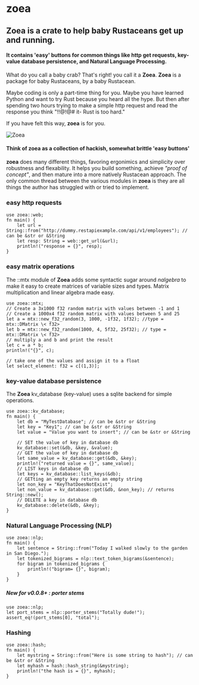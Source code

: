 # zoea

## Zoea is a crate to help baby Rustaceans get up and running.

#### It contains 'easy' buttons for common things like http get requests, key-value database persistence, and Natural Language Processing.

What do you call a baby crab? That's right! you call it a **Zoea**. **Zoea** is a package for baby Rustaceans, by a baby Rustacean.

Maybe coding is only a part-time thing for you. Maybe you have learned Python and want to try Rust because you heard all the hype. But then after spending two hours trying to make a simple http request and read the response you think "!$!@$!@# it- Rust is too hard."

If you have felt this way, **zoea** is for you. 

![Zoea](https://upload.wikimedia.org/wikipedia/commons/5/51/Carcinus_maenas%2C_zoea_larva.png)



#### Think of zoea as a collection of hackish, somewhat brittle 'easy buttons'

**zoea** does many different things, favoring ergonimics and simplicity over robustness and flexability. It helps you build something, achieve *"proof of concept"*, and then mature into a more natively Rustacean approach. The only common thread between the various modules in **zoea** is they are all things the author has struggled with or tried to implement. 

### easy http requests

<pre><code>use zoea::web;
fn main() {
    let url = String::from("http://dummy.restapiexample.com/api/v1/employees"); // can be &str or &String
    let resp: String = web::get_url(&url);
    println!("response = {}", resp);
}
</code></pre>

### easy matrix operations

The ::mtx module of **Zoea** adds some syntactic sugar around *nalgebra* to make it easy to create matrices of variable sizes and types. Matrix multiplication and linear algebra made easy.

<pre><code>use zoea::mtx;
// Create a 3x1000 f32 random matrix with values between -1 and 1
// Create a 1000x4 f32 random matrix with values between 5 and 25
let a = mtx::new_f32_random(3, 1000, -1f32, 1f32); //type = mtx::DMatrix \< f32>
let b = mtx::new_f32_random(1000, 4, 5f32, 25f32); // type = mtx::DMatrix \< f32>
// multiply a and b and print the result
let c = a * b;
println!("{}", c);

// take one of the values and assign it to a float
let select_element: f32 = c[(1,3)];
</code></pre>


### key-value database persistence

The **Zoea** kv_database (key-value) uses a sqlite backend for simple operations.

<pre><code>use zoea::kv_database;
fn main() {
    let db = "MyTestDatabase"; // can be &str or &String
    let key = "Key1"; // can be &str or &String
    let value = "Value you want to insert"; // can be &str or &String

    // SET the value of key in database db
    kv_database::set(&db, &key, &value);
    // GET the value of key in database db
    let same_value = kv_database::get(&db, &key);
    println!("returned value = {}", same_value);
    // LIST keys in database db
    let keys = kv_database::list_keys(&db);
    // GETting an empty key returns an empty string
    let non_key = "KeyThatDoesNotExist";
    let non_value = kv_database::get(&db, &non_key); // returns String::new();
    // DELETE a key in database db
    kv_database::delete(&db, &key);
}
</code></pre>


### Natural Language Processing (NLP)

<pre><code>use zoea::nlp;
fn main() {
    let sentence = String::from("Today I walked slowly to the garden in San Diego."); 
    let tokenized_bigrams = nlp::text_token_bigrams(&sentence);
    for bigram in tokenized_bigrams {
        println!("bigram= {}", bigram);
    }
}
</code></pre>

##### New for v0.0.8+ : porter stems 

<pre><code>use zoea::nlp;
let port_stems = nlp::porter_stems("Totally dude!");
assert_eq!(port_stems[0], "total");
</code></pre>

### Hashing

<pre><code>use zoea::hash;
fn main() {
    let mystring = String::from("Here is some string to hash"); // can be &str or &String
    let myhash = hash::hash_string(&mystring);
    println!("the hash is = {}", myhash);
}
</code></pre>



